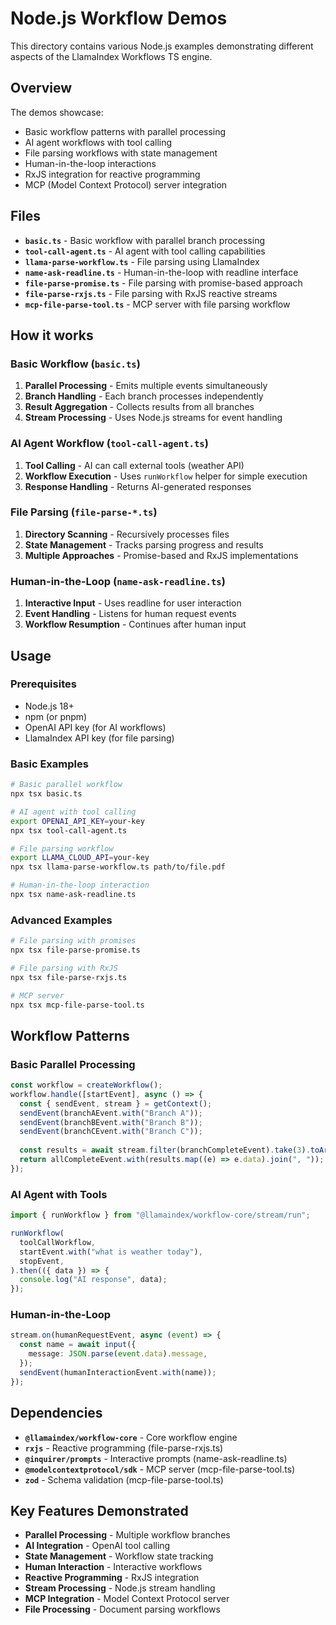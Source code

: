 # Node.js Workflow Demos

This directory contains various Node.js examples demonstrating different aspects of the LlamaIndex Workflows TS engine.

## Overview

The demos showcase:
- Basic workflow patterns with parallel processing
- AI agent workflows with tool calling
- File parsing workflows with state management
- Human-in-the-loop interactions
- RxJS integration for reactive programming
- MCP (Model Context Protocol) server integration

## Files

- **`basic.ts`** - Basic workflow with parallel branch processing
- **`tool-call-agent.ts`** - AI agent with tool calling capabilities
- **`llama-parse-workflow.ts`** - File parsing using LlamaIndex
- **`name-ask-readline.ts`** - Human-in-the-loop with readline interface
- **`file-parse-promise.ts`** - File parsing with promise-based approach
- **`file-parse-rxjs.ts`** - File parsing with RxJS reactive streams
- **`mcp-file-parse-tool.ts`** - MCP server with file parsing workflow

## How it works

### Basic Workflow (`basic.ts`)
1. **Parallel Processing** - Emits multiple events simultaneously
2. **Branch Handling** - Each branch processes independently
3. **Result Aggregation** - Collects results from all branches
4. **Stream Processing** - Uses Node.js streams for event handling

### AI Agent Workflow (`tool-call-agent.ts`)
1. **Tool Calling** - AI can call external tools (weather API)
2. **Workflow Execution** - Uses `runWorkflow` helper for simple execution
3. **Response Handling** - Returns AI-generated responses

### File Parsing (`file-parse-*.ts`)
1. **Directory Scanning** - Recursively processes files
2. **State Management** - Tracks parsing progress and results
3. **Multiple Approaches** - Promise-based and RxJS implementations

### Human-in-the-Loop (`name-ask-readline.ts`)
1. **Interactive Input** - Uses readline for user interaction
2. **Event Handling** - Listens for human request events
3. **Workflow Resumption** - Continues after human input

## Usage

### Prerequisites

- Node.js 18+
- npm (or pnpm)
- OpenAI API key (for AI workflows)
- LlamaIndex API key (for file parsing)

### Basic Examples

```bash
# Basic parallel workflow
npx tsx basic.ts

# AI agent with tool calling
export OPENAI_API_KEY=your-key
npx tsx tool-call-agent.ts

# File parsing workflow
export LLAMA_CLOUD_API=your-key
npx tsx llama-parse-workflow.ts path/to/file.pdf

# Human-in-the-loop interaction
npx tsx name-ask-readline.ts
```

### Advanced Examples

```bash
# File parsing with promises
npx tsx file-parse-promise.ts

# File parsing with RxJS
npx tsx file-parse-rxjs.ts

# MCP server
npx tsx mcp-file-parse-tool.ts
```

## Workflow Patterns

### Basic Parallel Processing
```typescript
const workflow = createWorkflow();
workflow.handle([startEvent], async () => {
  const { sendEvent, stream } = getContext();
  sendEvent(branchAEvent.with("Branch A"));
  sendEvent(branchBEvent.with("Branch B"));
  sendEvent(branchCEvent.with("Branch C"));
  
  const results = await stream.filter(branchCompleteEvent).take(3).toArray();
  return allCompleteEvent.with(results.map((e) => e.data).join(", "));
});
```

### AI Agent with Tools
```typescript
import { runWorkflow } from "@llamaindex/workflow-core/stream/run";

runWorkflow(
  toolCallWorkflow,
  startEvent.with("what is weather today"),
  stopEvent,
).then(({ data }) => {
  console.log("AI response", data);
});
```

### Human-in-the-Loop
```typescript
stream.on(humanRequestEvent, async (event) => {
  const name = await input({
    message: JSON.parse(event.data).message,
  });
  sendEvent(humanInteractionEvent.with(name));
});
```

## Dependencies

- **`@llamaindex/workflow-core`** - Core workflow engine
- **`rxjs`** - Reactive programming (file-parse-rxjs.ts)
- **`@inquirer/prompts`** - Interactive prompts (name-ask-readline.ts)
- **`@modelcontextprotocol/sdk`** - MCP server (mcp-file-parse-tool.ts)
- **`zod`** - Schema validation (mcp-file-parse-tool.ts)

## Key Features Demonstrated

- **Parallel Processing** - Multiple workflow branches
- **AI Integration** - OpenAI tool calling
- **State Management** - Workflow state tracking
- **Human Interaction** - Interactive workflows
- **Reactive Programming** - RxJS integration
- **Stream Processing** - Node.js stream handling
- **MCP Integration** - Model Context Protocol server
- **File Processing** - Document parsing workflows
